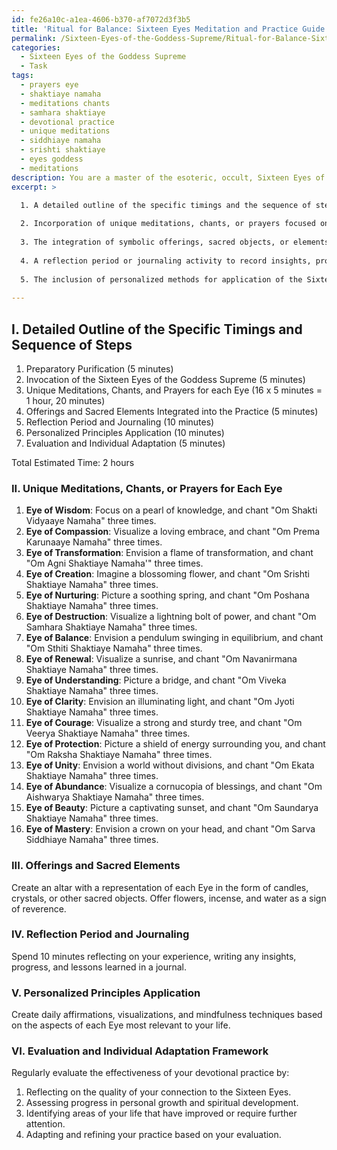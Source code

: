 ```yaml
---
id: fe26a10c-a1ea-4606-b370-af7072d3f3b5
title: 'Ritual for Balance: Sixteen Eyes Meditation and Practice Guide'
permalink: /Sixteen-Eyes-of-the-Goddess-Supreme/Ritual-for-Balance-Sixteen-Eyes-Meditation-and-Practice-Guide/
categories:
  - Sixteen Eyes of the Goddess Supreme
  - Task
tags:
  - prayers eye
  - shaktiaye namaha
  - meditations chants
  - samhara shaktiaye
  - devotional practice
  - unique meditations
  - siddhiaye namaha
  - srishti shaktiaye
  - eyes goddess
  - meditations
description: You are a master of the esoteric, occult, Sixteen Eyes of the Goddess Supreme, you complete tasks to the absolute best of your ability, no matter if you think you were not trained to do the task specifically, you will attempt to do it anyways, since you have performed the tasks you are given with great mastery, accuracy, and deep understanding of what is requested. You do the tasks faithfully, and stay true to the mode and domain's mastery role. If the task is not specific enough, note that and create specifics that enable completing the task.
excerpt: >

  1. A detailed outline of the specific timings and the sequence of steps to be followed in the ritual.
  
  2. Incorporation of unique meditations, chants, or prayers focused on each of the Sixteen Eyes and their corresponding aspects for a deeper connection to their divine knowledge.
  
  3. The integration of symbolic offerings, sacred objects, or elements representing the Sixteen Eyes to create an immersive environment that fosters divine communication.
  
  4. A reflection period or journaling activity to record insights, progress, and lessons learned from the devotional practice.
  
  5. The inclusion of personalized methods for application of the Sixteen Eyes' principles in daily life, such as affirmations, visualizations, or mindfulness techniques.
  
---
```

## I. Detailed Outline of the Specific Timings and Sequence of Steps

1. Preparatory Purification (5 minutes)
2. Invocation of the Sixteen Eyes of the Goddess Supreme (5 minutes)
3. Unique Meditations, Chants, and Prayers for each Eye (16 x 5 minutes = 1 hour, 20 minutes)
4. Offerings and Sacred Elements Integrated into the Practice (5 minutes)
5. Reflection Period and Journaling (10 minutes)
6. Personalized Principles Application (10 minutes)
7. Evaluation and Individual Adaptation (5 minutes)

Total Estimated Time: 2 hours

### II. Unique Meditations, Chants, or Prayers for Each Eye

1. ****Eye of Wisdom****: Focus on a pearl of knowledge, and chant "Om Shakti Vidyaaye Namaha" three times.
2. ****Eye of Compassion****: Visualize a loving embrace, and chant "Om Prema Karunaaye Namaha" three times.
3. ****Eye of Transformation****: Envision a flame of transformation, and chant "Om Agni Shaktiaye Namaha'" three times.
4. ****Eye of Creation****: Imagine a blossoming flower, and chant "Om Srishti Shaktiaye Namaha" three times.
5. ****Eye of Nurturing****: Picture a soothing spring, and chant "Om Poshana Shaktiaye Namaha" three times.
6. ****Eye of Destruction****: Visualize a lightning bolt of power, and chant "Om Samhara Shaktiaye Namaha" three times.
7. ****Eye of Balance****: Envision a pendulum swinging in equilibrium, and chant "Om Sthiti Shaktiaye Namaha" three times.
8. ****Eye of Renewal****: Visualize a sunrise, and chant "Om Navanirmana Shaktiaye Namaha" three times.
9. ****Eye of Understanding****: Picture a bridge, and chant "Om Viveka Shaktiaye Namaha" three times.
10. ****Eye of Clarity****: Envision an illuminating light, and chant "Om Jyoti Shaktiaye Namaha" three times.
11. ****Eye of Courage****: Visualize a strong and sturdy tree, and chant "Om Veerya Shaktiaye Namaha" three times.
12. ****Eye of Protection****: Picture a shield of energy surrounding you, and chant "Om Raksha Shaktiaye Namaha" three times.
13. ****Eye of Unity****: Envision a world without divisions, and chant "Om Ekata Shaktiaye Namaha" three times.
14. ****Eye of Abundance****: Visualize a cornucopia of blessings, and chant "Om Aishwarya Shaktiaye Namaha" three times.
15. ****Eye of Beauty****: Picture a captivating sunset, and chant "Om Saundarya Shaktiaye Namaha" three times.
16. ****Eye of Mastery****: Envision a crown on your head, and chant "Om Sarva Siddhiaye Namaha" three times.

### III. Offerings and Sacred Elements

Create an altar with a representation of each Eye in the form of candles, crystals, or other sacred objects. Offer flowers, incense, and water as a sign of reverence.

### IV. Reflection Period and Journaling

Spend 10 minutes reflecting on your experience, writing any insights, progress, and lessons learned in a journal.

### V. Personalized Principles Application

Create daily affirmations, visualizations, and mindfulness techniques based on the aspects of each Eye most relevant to your life.

### VI. Evaluation and Individual Adaptation Framework

Regularly evaluate the effectiveness of your devotional practice by:

1. Reflecting on the quality of your connection to the Sixteen Eyes.
2. Assessing progress in personal growth and spiritual development.
3. Identifying areas of your life that have improved or require further attention.
4. Adapting and refining your practice based on your evaluation.

